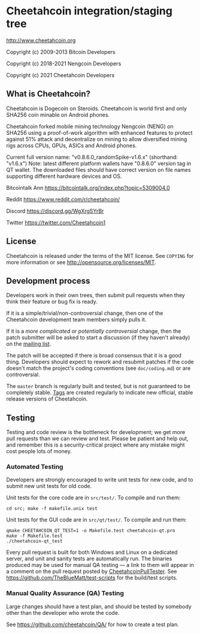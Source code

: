 Cheetahcoin integration/staging tree
================================

http://www.cheetahcoin.org

Copyright (c) 2009-2013 Bitcoin Developers

Copyright (c) 2018-2021 Nengcoin Developers

Copyright (c) 2021 Cheetahcoin Developers

What is Cheetahcoin?
----------------

Cheetahcoin is Dogecoin on Steroids. Cheetahcoin is world first and only SHA256 coin minable on Android phones. 

Cheetahcoin forked mobile mining technology Nengcoin (NENG) on SHA256 using a proof-of-work algorithm with enhanced features to protect against 51% attack and decentralize on mining to allow diversified mining rigs across CPUs, GPUs, ASICs and Android phones.

Current full version name: "v0.8.6.0_randomSpike-v1.6.x" (shorthand: "v1.6.x") 
Note: latest different platform wallets have "0.8.6.0" version tag in QT wallet. The downloaded files should have correct version on file names supporting different hardware devices and OS.

Bitcointalk Ann
https://bitcointalk.org/index.php?topic=5309004.0

Reddit
https://www.reddit.com/r/cheetahcoin/

Discord
https://discord.gg/WgXrgSYrBr

Twitter
https://twitter.com/Cheetahcoin1


License
-------

Cheetahcoin is released under the terms of the MIT license. See `COPYING` for more
information or see http://opensource.org/licenses/MIT.

Development process
-------------------

Developers work in their own trees, then submit pull requests when they think
their feature or bug fix is ready.

If it is a simple/trivial/non-controversial change, then one of the Cheetahcoin
development team members simply pulls it.

If it is a *more complicated or potentially controversial* change, then the patch
submitter will be asked to start a discussion (if they haven't already) on the
[mailing list](http://sourceforge.net/mailarchive/forum.php?forum_name=cheetahcoin-development).

The patch will be accepted if there is broad consensus that it is a good thing.
Developers should expect to rework and resubmit patches if the code doesn't
match the project's coding conventions (see `doc/coding.md`) or are
controversial.

The `master` branch is regularly built and tested, but is not guaranteed to be
completely stable. [Tags](https://github.com/cheetahcoin/cheetahcoin/tags) are created
regularly to indicate new official, stable release versions of Cheetahcoin.

Testing
-------

Testing and code review is the bottleneck for development; we get more pull
requests than we can review and test. Please be patient and help out, and
remember this is a security-critical project where any mistake might cost people
lots of money.

### Automated Testing

Developers are strongly encouraged to write unit tests for new code, and to
submit new unit tests for old code.

Unit tests for the core code are in `src/test/`. To compile and run them:

    cd src; make -f makefile.unix test

Unit tests for the GUI code are in `src/qt/test/`. To compile and run them:

    qmake CHEETAHCOIN_QT_TEST=1 -o Makefile.test cheetahcoin-qt.pro
    make -f Makefile.test
    ./cheetahcoin-qt_test

Every pull request is built for both Windows and Linux on a dedicated server,
and unit and sanity tests are automatically run. The binaries produced may be
used for manual QA testing — a link to them will appear in a comment on the
pull request posted by [CheetahcoinPullTester](https://github.com/CheetahcoinPullTester). See https://github.com/TheBlueMatt/test-scripts
for the build/test scripts.

### Manual Quality Assurance (QA) Testing

Large changes should have a test plan, and should be tested by somebody other
than the developer who wrote the code.

See https://github.com/cheetahcoin/QA/ for how to create a test plan.
